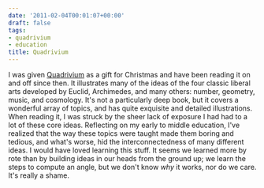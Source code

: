 ```yaml
---
date: '2011-02-04T00:01:07+00:00'
draft: false
tags:
- quadrivium
- education
title: Quadrivium
---
```


I was given [Quadrivium](http://www.amazon.com/Quadrivium-Classical-Liberal-Geometry-Cosmology/dp/0802778135/) as a gift for Christmas and have been reading it on and off since then. It illustrates many of the ideas of the four classic liberal arts developed by Euclid, Archimedes, and many others: number, geometry, music, and cosmology. It's not a particularly deep book, but it covers a wonderful array of topics, and has quite exquisite and detailed illustrations. When reading it, I was struck by the sheer lack of exposure I had had to a lot of these core ideas. Reflecting on my early to middle education, I've realized that the way these topics were taught made them boring and tedious, and what's worse, hid the interconnectedness of many different ideas. I would have loved learning this stuff. It seems we learned more by rote than by building ideas in our heads from the ground up; we learn the steps to compute an angle, but we don't know _why_ it works, nor do we care. It's really a shame.
